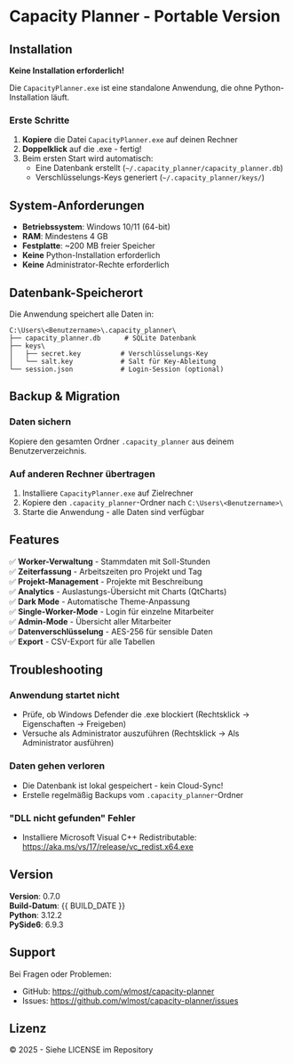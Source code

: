 # Capacity Planner - Portable Version

## Installation

**Keine Installation erforderlich!**

Die `CapacityPlanner.exe` ist eine standalone Anwendung, die ohne Python-Installation läuft.

### Erste Schritte

1. **Kopiere** die Datei `CapacityPlanner.exe` auf deinen Rechner
2. **Doppelklick** auf die .exe - fertig!
3. Beim ersten Start wird automatisch:
   - Eine Datenbank erstellt (`~/.capacity_planner/capacity_planner.db`)
   - Verschlüsselungs-Keys generiert (`~/.capacity_planner/keys/`)

## System-Anforderungen

- **Betriebssystem**: Windows 10/11 (64-bit)
- **RAM**: Mindestens 4 GB
- **Festplatte**: ~200 MB freier Speicher
- **Keine** Python-Installation erforderlich
- **Keine** Administrator-Rechte erforderlich

## Datenbank-Speicherort

Die Anwendung speichert alle Daten in:
```
C:\Users\<Benutzername>\.capacity_planner\
├── capacity_planner.db      # SQLite Datenbank
├── keys\
│   ├── secret.key          # Verschlüsselungs-Key
│   └── salt.key            # Salt für Key-Ableitung
└── session.json            # Login-Session (optional)
```

## Backup & Migration

### Daten sichern
Kopiere den gesamten Ordner `.capacity_planner` aus deinem Benutzerverzeichnis.

### Auf anderen Rechner übertragen
1. Installiere `CapacityPlanner.exe` auf Zielrechner
2. Kopiere den `.capacity_planner`-Ordner nach `C:\Users\<Benutzername>\`
3. Starte die Anwendung - alle Daten sind verfügbar

## Features

✅ **Worker-Verwaltung** - Stammdaten mit Soll-Stunden  
✅ **Zeiterfassung** - Arbeitszeiten pro Projekt und Tag  
✅ **Projekt-Management** - Projekte mit Beschreibung  
✅ **Analytics** - Auslastungs-Übersicht mit Charts (QtCharts)  
✅ **Dark Mode** - Automatische Theme-Anpassung  
✅ **Single-Worker-Mode** - Login für einzelne Mitarbeiter  
✅ **Admin-Mode** - Übersicht aller Mitarbeiter  
✅ **Datenverschlüsselung** - AES-256 für sensible Daten  
✅ **Export** - CSV-Export für alle Tabellen  

## Troubleshooting

### Anwendung startet nicht
- Prüfe, ob Windows Defender die .exe blockiert (Rechtsklick → Eigenschaften → Freigeben)
- Versuche als Administrator auszuführen (Rechtsklick → Als Administrator ausführen)

### Daten gehen verloren
- Die Datenbank ist lokal gespeichert - kein Cloud-Sync!
- Erstelle regelmäßig Backups vom `.capacity_planner`-Ordner

### "DLL nicht gefunden" Fehler
- Installiere Microsoft Visual C++ Redistributable: https://aka.ms/vs/17/release/vc_redist.x64.exe

## Version

**Version**: 0.7.0  
**Build-Datum**: {{ BUILD_DATE }}  
**Python**: 3.12.2  
**PySide6**: 6.9.3  

## Support

Bei Fragen oder Problemen:
- GitHub: https://github.com/wlmost/capacity-planner
- Issues: https://github.com/wlmost/capacity-planner/issues

## Lizenz

© 2025 - Siehe LICENSE im Repository
